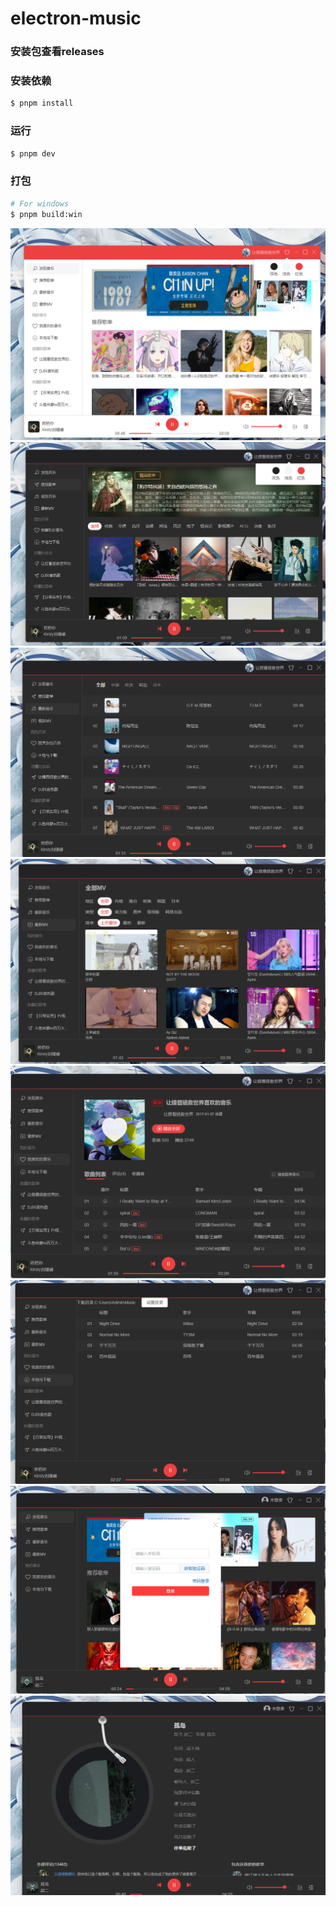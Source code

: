 # electron-music

### 安装包查看releases

### 安装依赖

```bash
$ pnpm install
```

### 运行

```bash
$ pnpm dev
```

### 打包

```bash
# For windows
$ pnpm build:win
```
![项目截图](1.png)
![项目截图](2.png)
![项目截图](3.png)
![项目截图](4.png)
![项目截图](5.png)
![项目截图](6.png)
![项目截图](7.png)
![项目截图](8.png)

